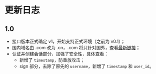 # 更新日志

## 1.0

* 接口版本正式确定 v1，开始支持正式环境（之前为 v0.1）；
* 国内域名由 .com 改为 .cn，.com 将只针对国外，查看[最新链接](https://docs.affectivecloud.com/🎙接口协议/1.%20综述.html#正式)；
* 认证并创建会话部分，加强了安全性，[具体查看](https://docs.affectivecloud.com/🎙接口协议/3.%20会话协议.html#认证并创建对话的-request)：
	* 新增了 `timestamp`，防重放攻击；
	* sign 部分，去除了原先的 `username`，新增了 `timestamp` 和 `user_id`。
